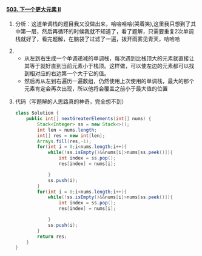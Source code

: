 #### [503. 下一个更大元素 II](https://leetcode-cn.com/problems/next-greater-element-ii/)

1. 分析：这道单调栈的题目我又没做出来，哈哈哈哈(哭着笑),这里我只想到了其中第一层，然后再循环的时候我就不知道了，看了题解，只需要重复2次单调栈就好了，看完题解，在脑袋了过滤了一遍，拨开雨雾见青天，哈哈哈

2. * 从左到右生成一个单调递减的单调栈，每次遇到比栈顶大的元素就直接让其等于就好直到当前元素小于栈顶。这样做，可以使左边的元素都可以找到相对应的右边第一个大于它的值。
   * 然后再从左到右遍历一遍数组，仍然使用上次使用的单调栈，最大的那个元素肯定会再次出现，所以他将会覆盖之前小于最大值的位置

3. 代码（写题解的人思路真的神奇，完全想不到）

   ```java
   class Solution {
       public int[] nextGreaterElements(int[] nums) {
           Stack<Integer> ss = new Stack<>();
           int len = nums.length;
           int[] res = new int[len];
           Arrays.fill(res,-1);
           for(int i = 0;i<nums.length;i++){
               while(!ss.isEmpty()&&nums[i]>nums[ss.peek()]){
                   int index = ss.pop();
                   res[index] = nums[i];
   
               }
               ss.push(i);
           }
           for(int i = 0;i<nums.length;i++){
               while(!ss.isEmpty()&&nums[i]>nums[ss.peek()]){
                   int index = ss.pop();
                   res[index] = nums[i];
   
               }
               ss.push(i);
           }
           return res;
       }
   }
   ```

   

   